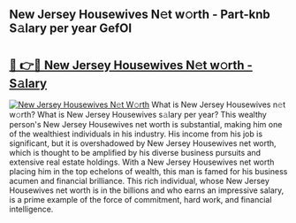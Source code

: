## New Jersey Housewives N𝚎t w𝚘rth - Part-knb S𝚊lary per year GefOI

# <h2><a href="http://gc4ocp.nevu.top/?p=New+Jersey+Housewives">🔗 👉🔴 New Jersey Housewives N𝚎t w𝚘rth - S𝚊lary</a></h2>

[![New Jersey Housewives N𝚎t W𝚘rth](https://i.imgur.com/Oavwk0R.jpeg)](http://gc4ocp.nevu.top/?p=New+Jersey+Housewives)
What is New Jersey Housewives n𝚎t w𝚘rth? What is New Jersey Housewives s𝚊lary per year?
This wealthy person's New Jersey Housewives net worth is substantial, making him one of the wealthiest individuals in his industry. His income from his job is significant, but it is overshadowed by New Jersey Housewives net worth, which is thought to be amplified by his diverse business pursuits and extensive real estate holdings. With a New Jersey Housewives net worth placing him in the top echelons of wealth, this man is famed for his business acumen and financial brilliance. This rich individual, whose New Jersey Housewives net worth is in the billions and who earns an impressive salary, is a prime example of the force of commitment, hard work, and financial intelligence.
